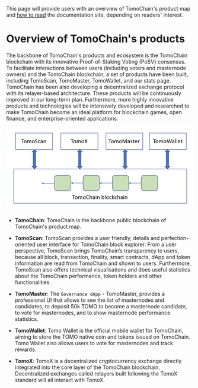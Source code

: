 This page will provide users with an overview of TomoChain's product map and 
[how to read](/get-started/how_to_read/) the documentation site, depending on readers' interest.

# Overview of TomoChain's products

The backbone of TomoChain's products and ecosystem is the TomoChain blockchain 
with its innovative Proof-of-Staking Voting (PoSV) consensus.
To facilitate interactions between users (including voters and masternode owners) 
and the TomoChain blockchain, 
a set of products have been built, including TomoScan, TomoMaster, TomoWallet, 
and our stats page.
TomoChain has been also developing a decentralized exchange protocol with 
its relayer-based architecture.
These products will be continuously improved in our long-term plan.
Furthermore, more highly innovative products and technologies will be intensively
developed and researched to make TomoChain become an ideal platform for blockchain 
games, open finance, and enterprise-oriented applications.   

![overview](/assets/overview.png)

* **TomoChain**: TomoChain is the backbone public blockchain of TomoChain's product map.

* **TomoScan**: TomoScan provides a user friendly, 
details and perfection-oriented user interface for TomoChain block explorer. 
From a user perspective, TomoScan brings TomoChain’s transparency to users, 
because all block, transaction, finality, smart contracts, 
dApp and token information are read from TomoChain and shown to users. 
Furthermore, TomoScan also offers technical visualisations and does 
useful statistics about the TomoChain performance, token holders and 
other functionalities.

* **TomoMaster**: The `Governance dApp` - TomoMaster, provides a professional 
UI that allows to see the list of masternodes and candidates, 
to deposit 50k TOMO to become a masternode candidate, to vote for masternodes, 
and to show masternode performance statistics.

* **TomoWallet**: Tomo Wallet is the official mobile wallet for TomoChain, 
aiming to store the TOMO native coin and tokens issued on TomoChain. 
Tomo Wallet also allows users to vote for masternodes and track rewards.

* **TomoX**: TomoX is a decentralized cryptocurrency exchange directly 
integrated into the core layer of the TomoChain blockchain. 
Decentralized exchanges called relayers built following the TomoX 
standard will all interact with TomoX.
